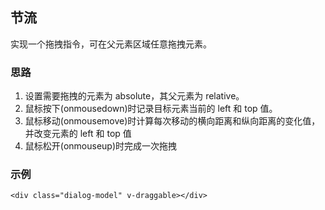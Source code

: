 ## 节流

实现一个拖拽指令，可在父元素区域任意拖拽元素。

### 思路

1. 设置需要拖拽的元素为 absolute，其父元素为 relative。
2. 鼠标按下(onmousedown)时记录目标元素当前的 left 和 top 值。
3. 鼠标移动(onmousemove)时计算每次移动的横向距离和纵向距离的变化值，并改变元素的 left 和 top 值
4. 鼠标松开(onmouseup)时完成一次拖拽

### 示例

```vue
<div class="dialog-model" v-draggable></div>
```
